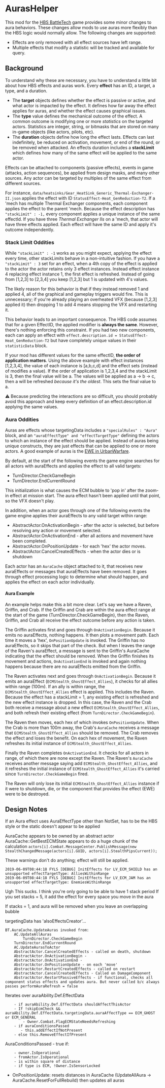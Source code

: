 # AurasHelper
This mod for the [HBS BattleTech](http://battletechgame.com/) game provides some minor changes to aura behaviors. These changes allow mods to use auras more flexibly than the HBS logic would normally allow. The following changes are supported:

* Effects are only removed with all effect sources have left range.
* Multiple effects that modify a statistic will be tracked and available for query.

## Background

To understand why these are necessary, you have to understand a little bit about how HBS effects and auras work. Every __effect__ has an ID, a target, a type, and a duration.

* The __target__ objects defines whether the effect is passive or active, and what actor is impacted by the effect. It defines how far away the effect applies for auras, and whether the effect causes graphical issues.
* The __type__ value defines the mechanical outcome of the effect. A common outcome is modifying one or more _statistics_ on the targeted actors. Statistics are integer, string, or bitmasks that are stored on many in-game objects (like actors, pilots, etc).
* The __duration__ objects define how long the effect lasts. Effects can last indefinitely, be reduced on activation, movement, or end of the round, or be removed when attacked. An effects duration includes a __stackLimit__ which defines how many of the same effect will be applied to the same actor.

Effects can be attached to components (passive effects), events in game (attacks, action sequences), be applied from design masks, and many other sources. Any actor can be targeted by multiples of the same effect from different sources.

For instance, `data/heatsinks/Gear_HeatSink_Generic_Thermal-Exchanger-II.json` applies the effect with ID `StatusEffect-Heat_GenReduction-T2`. If a 'mech has multiple Thermal Exchanger components, each component applies the effect to the parent 'mech. Because the effect description has `"stackLimit" : -1,` every component applies a unique instance of the same effectId. If you have three _Thermal Exchanger IIs_ on a 'mech, that actor will have three effects applied. Each effect will have the same ID and apply it's outcome independently.

### Stack Limit Oddities
While `"stackLimit" : -1` works as you might expect, applying the effect every time, other stackLimits behave in a non-intuitive fashion. If you have a `"stackLimit" : 3` set for an effect, when a 4th copy of the effect is applied to the actor the actor retains only 3 effect instances. Instead effect instance 4 replacing effect instance 1, the first effect is refreshed. Instead of going from [1,2,3] to [2,3,4] you keep [1,2,3] but 1 is updated with 4's values.

The likely reason for this behavior is that if they instead removed 1 and applied 4, all of the graphical and gameplay triggers would fire. This is unnecessary; if you're already playing an overheated VFX (because [1,2,3] applied it) then dropping 1 to add 4 means stopping the VFX and restarting it.

This behavior leads to an important consequence. The HBS code assumes that for a given EffectID, the applied modifier is __always the same__. However, there's nothing enforcing this constraint. If you had two new components, each can apply an effect with `effect.description.id = StatusEffect-Heat_GenReduction-T2` but have completely unique values in their `statisticData` block.

If your mod has different values for the same effectID, __the order of application matters__. Using the above example with effect instances [1,2,3,4], the value of each instance is [a,b,c,d] and the effect sets (instead of modifies a value). If the order of application is 1,2,3,4 and the stackLimit is 3, then the final value will be a. The values will be applied as a -> b -> c, then a will be refreshed _because it's the oldest_. This sets the final value to a.

:warning: Because predicting the interactions are so difficult, you should probably avoid this approach and keep every definition of an effect.description.id applying the same values.

### Aura Oddities

Auras are effects whose targetingData includes a `"specialRules" : "Aura"` block, and an `"auraEffectType" and "effectTargetType"` defining the actors to which an instance of the effect should be applied. Instead of auras being unique constructs, they are just effects that can be applied to one or more actors. A good example of auras is the [EWE in UrbanWarfare](https://github.com/caardappel-hbs/bt-dlc-designdata/blob/master/UrbanWarfare/data/upgrades/sensorTech/Gear_Sensor_Prototype_EWE.json).

By default, at the start of the following events the game engine searches for all actors with auraEffects and applies the effect to all valid targets:

* TurnDirector.CheckGameBegin
* TurnDirector.EndCurrentRound

This initialization is what causes the ECM bubble to 'pop in' after the zoom-in effect at mission start. The aura effect hasn't been applied until that point, so the VFX doesn't play.

In addition, when an actor goes through one of the following events the game engine applies their auraEffects to any valid target within range:

* AbstractActor.OnActivationBegin - after the actor is selected, but before resolving any action or movement selected.
* AbstractActor.OnActivationEnd - after all actions and movement have been completed.
* AbstractActor.OnPositionUpdate - for each 'hex' the actor moves.
* AbstractActor.CancelCreatedEffects - when the actor dies or is shutdown

Each actor has an `AuraCache` object attached to it, that receives new auraEffects or messages that auraEffects have been removed. It goes through effect processing logic to determine what should happen, and applies the effect on each actor individually.

#### Aura Example
An example helps make this a bit more clear. Let's say we have a Raven, Griffin, and Crab. If the Griffin and Crab are within the aura effect range at the start of the game (TurnDirector.CheckGameBegin), then the Raven, Griffin, and Crab all receive the effect outcome before any action is taken.

The Griffin activates first and goes through `OnActivationBegin`. Because it emits no auraEffects, nothing happens. It then plots a movement path. Each time it moves a 'hex', `OnPositionUpdate` is invoked. The Griffin has no auraEffects, so it skips that part of the check. But when I leaves the range of the Raven's auraEffect, a message is sent to the Griffin's AuraCache indicating that the effect should be removed. When the Griffin finishes its movement and actions, `OnActivationEnd` is invoked and again nothing happens because there are no auraEffects emitted from the Griffin.

The Raven activates next and goes through `OnActivationBegin`. Because it emits an auraEffect (`ECMStealth_GhostEffect_Allies`), it checks for all allies within range (100m). If an ally is within range, the `ECMStealth_GhostEffect_Allies` effect is applied. This includes the Raven. Because the effect has a stackLimit = 1, any existing effect is refreshed and the new effect instance is dropped. In this case, the Raven and the Crab both receive a message about a new effect `ECMStealth_GhostEffect_Allies`, and both refresh their existing effect (from `TurnDirector.CheckGameBegin`).

The Raven then moves, each hex of which invokes `OnPositionUpdate`. When the Crab is more than 100m away, the Crab's `AuraCache` receives a message that `ECMStealth_GhostEffect_Allies` should be removed. The Crab removes the effect and loses the benefit. On each hex of movement, the Raven refreshes its initial instance of `ECMStealth_GhostEffect_Allies`.

Finally the Raven completes `OnActivationEnd`. It checks for all actors in range, of which there are none except the Raven. The Raven's `AuraCache` receives another message saying add `ECMStealth_GhostEffect_Allies`, and it refreshes the initial instance of `ECMStealth_GhostEffect_Allies` it's carried since `TurnDirector.CheckGameBegin` fired.

The Raven will only lose its initial `ECMStealth_GhostEffect_Allies` instance if it were to shutdown, die, or the component that provides the effect (EWE) were to be destroyed.


## Design Notes

If an Aura effect uses AuraEffectType other than NotSet, has to be the HBS style or the static doesn't appear to be applied

AuraCache appears to be owned by an abstract actor
AuraCache::GetBestECMState appears to do a huge chunk of the calculation
`actors[i].Combat.MessageCenter.PublishMessage(new StealthChangedMessage(actors[i].GUID, actors[i].StealthPipsCurrent));`

These warnings don't do anything; effect will still be applied.
```
2019-06-09T08:44:18 FYLS [DEBUG] InitEffects for LV_ECM_SHIELD has an unsupported effectTargetType: AlliesWithinRange
2019-06-09T08:44:18 FYLS [DEBUG] InitEffects for LV_ECM_JAM has an unsupported effectTargetType: EnemiesWithinRange
```

Ugh
This sucks.
I think you're only going to be able to have 1 stack period
If you set stacks = 5, it add the effect for every space you move in the aura

If stacks = 1, and aura will be removed when you leave an overlapping bubble

targetingData has 'alsoEffectsCreator'...

```
BT.AuraCache.UpdateAuras invoked from:
    AC.UpdateAllAuras
        TurnDirector.CheckGameBegin
	TurnDirector.EndCurrentRound
    AC.UpdateAurasToActor
	AbstractActor.CancelCreatedEffects - called on death, shutdown
	AbstractActor.OnActivationBegin -
	AbstractActor.OnActivationEnd -
	AbstractActor.OnPositionUpdate - on each 'move'
	AbstractActor.RestartCreatedEffects - called on restart
	AbstractActor.CancelCreatedEffects - Called on DamageComponent
	AbstractActor.RestartPassiveEffects - if functional, checks all component status effects and updates aura. But never called b/c always passes performAuraRefresh = false
```

Iterates over auraAbility.Def.EffectData
```
    - if auraAbility.Def.EffectData shouldAffectThisActor
	- If !skipEcmCheck && auraAbility.Def.EffectData.targetingData.auraAffectType == ECM_GHOST or ECM_GENERAL
	    - Owner.Combat.FlagECMStateNeedsRefreshing
	- if auraConditionsPassed
	   - this.addEffectIfNotPresent
	- else this.RemoveEffectIfPresent
```

AuraConditionsPassed - true if:
```
    - owner.IsOperational
    - fromActor.IsOperational
    - is within square of distance
    - if type is ECM, !Owner.IsSensorLocked
```
- OnPositionUpdate: resets distances in AuraCache (UpdateAllAura -> AuraCache.ResetForFullRebuild) then updates all auras
